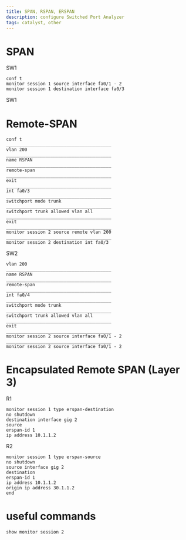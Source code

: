 ```yaml
---
title: SPAN, RSPAN, ERSPAN
description: configure Switched Port Analyzer
tags: catalyst, other
---
```

# SPAN

SW1
```
conf t 
monitor session 1 source interface fa0/1 - 2 
monitor session 1 destination interface fa0/3 
```

SW1
# Remote-SPAN
```
conf t 
________________________________________
vlan 200 
________________________________________
name RSPAN 
________________________________________
remote-span 
________________________________________
exit 
________________________________________
int fa0/3 
________________________________________
switchport mode trunk 
________________________________________
switchport trunk allowed vlan all 
________________________________________
exit 
________________________________________
monitor session 2 source remote vlan 200 
________________________________________
monitor session 2 destination int fa0/3 
```
SW2
```
vlan 200 
________________________________________
name RSPAN 
________________________________________
remote-span 
________________________________________
int fa0/4 
________________________________________
switchport mode trunk 
________________________________________
switchport trunk allowed vlan all 
________________________________________
exit 
________________________________________
monitor session 2 source interface fa0/1 - 2 
________________________________________
monitor session 2 source interface fa0/1 - 2

```
<markdown-image src="span/2.PNG" alt="Alt text"></markdown-image>
# Encapsulated Remote SPAN (Layer 3)
R1
```
monitor session 1 type erspan-destination
no shutdown
destination interface gig 2
source
erspan-id 1
ip address 10.1.1.2
```
R2
```
monitor session 1 type erspan-source
no shutdown
source interface gig 2
destination
erspan-id 1
ip address 10.1.1.2
origin ip address 30.1.1.2
end 
```
<markdown-image src="span/2.PNG" alt="Alt text"></markdown-image>

# useful commands
```
show monitor session 2 
```